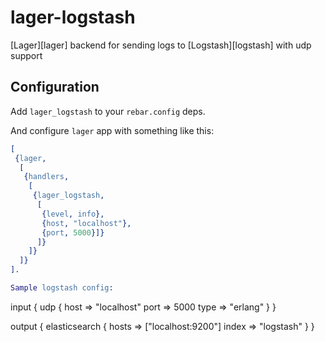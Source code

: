 # lager-logstash
[Lager][lager] backend for sending logs to [Logstash][logstash] with udp support

## Configuration

Add `lager_logstash` to your `rebar.config` deps.

And configure `lager` app with something like this:

``` erlang
[
 {lager,
  [
   {handlers,
    [
     {lager_logstash,
      [
       {level, info},
       {host, "localhost"},
       {port, 5000}]}
      ]}
    ]}
  ]}
].

Sample logstash config:

```
input {
  udp {
    host => "localhost"
    port => 5000
    type => "erlang"
  }
}

output {
  elasticsearch {
    hosts => ["localhost:9200"]
    index => "logstash"
  }
}
```

